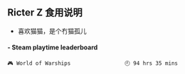 ## Ricter Z 食用说明
- 喜欢猫猫，是个冇猫孤儿

<!-- steam-box start -->
#### - Steam playtime leaderboard
```text
🎮 World of Warships                 🕘 94 hrs 35 mins
```
<!-- Powered by https://github.com/YouEclipse/steam-box . -->
<!-- steam-box end -->
